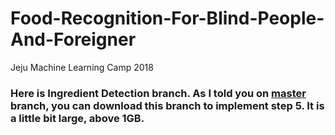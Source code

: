 # Food-Recognition-For-Blind-People-And-Foreigner
Jeju Machine Learning Camp 2018

<h3>

Here is Ingredient Detection branch. As I told you on [master](https://github.com/AmbroseNTK/Food-Recognition-For-Blind-People-And-Foreigner/tree/master) branch, you can download this branch to implement step 5. It is a little bit large, above 1GB.
</h3>
